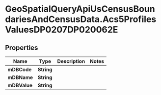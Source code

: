 # GeoSpatialQueryApiUsCensusBoundariesAndCensusData.Acs5ProfilesValuesDP0207DP020062E

## Properties

Name | Type | Description | Notes
------------ | ------------- | ------------- | -------------
**mDBCode** | **String** |  | 
**mDBName** | **String** |  | 
**mDBValue** | **String** |  | 


